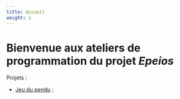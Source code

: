 ```yaml
---
title: Accueil
weight: 1
---
```


# Bienvenue aux ateliers de programmation du projet *Epeios*

Projets :

  - [Jeu du pendu](./pendu) ;